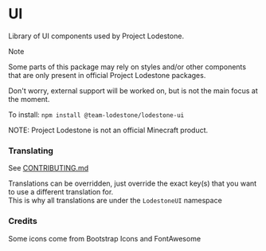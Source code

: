 # UI

Library of UI components used by Project Lodestone.

> [!NOTE]
> Some parts of this package may rely on styles and/or other components that are only present in official Project Lodestone packages.
>
> Don't worry, external support will be worked on, but is not the main focus at the moment.

To install:
`npm install @team-lodestone/lodestone-ui`

NOTE: Project Lodestone is not an official Minecraft product.

### Translating

See [CONTRIBUTING.md](/CONTRIBUTING.md)

Translations can be overridden, just override the exact key(s) that you want to use a different translation for.  
This is why all translations are under the `LodestoneUI` namespace

### Credits

Some icons come from Bootstrap Icons and FontAwesome
